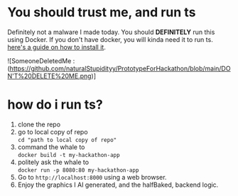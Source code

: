 
# You should trust me, and run ts

Definitely not a malware I made today. 
You should **DEFINITELY** run this using Docker.
If you don't have docker, you will kinda need it to run ts. [here's a guide on how to install it](https://www.docker.com/get-started/ ).<br>

![SomeoneDeletedMe :(https://github.com/naturalStupidityy/PrototypeForHackathon/blob/main/DON'T%20DELETE%20ME.png)]

# how do i run ts? 

1) clone the repo
2) go to local copy of repo<br>
                      `cd "path to local copy of repo"`
4) command the whale to<br>
                      `docker build -t my-hackathon-app`
6) politely ask the whale to<br>
                      `docker run -p 8080:80 my-hackathon-app`
7) Go to `http://localhost:8000` using a web browser.
9) Enjoy the graphics I AI generated, and the halfBaked, backend logic.
